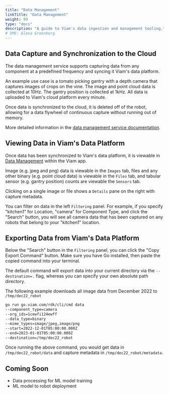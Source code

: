```yaml
---
title: "Data Management"
linkTitle: "Data Management"
weight: 99
type: "docs"
description: "A guide to Viam's data ingestion and management tooling."
# SME: Alexa Greenberg
---
```


## Data Capture and Synchronization to the Cloud

The data management service supports capturing data from any component at a predefined frequency and syncing it Viam's data platform.

An example use case is a tomato picking gantry with a depth camera that captures images of crops on the vine.
The image and point cloud data is collected at 10Hz.
The gantry position is collected at 1kHz.
All data is uploaded to Viam's cloud platform every minute.

Once data is synchronized to the cloud, it is deleted off of the robot, allowing for a data flywheel of continuous capture without running out of memory.

More detailed information in the [data management service documentation](../../services/data-management/).

## Viewing Data in Viam's Data Platform

Once data has been synchronized to Viam's data platform, it is viewable in [Data Management](https://app.viam.com/data) within the Viam app.

Image (e.g. jpeg and png) data is viewable in the `Images` tab, files and any other binary (e.g. point cloud data) is viewable in the `Files` tab, and tabular sensor (e.g. gantry position) counts are viewable the `Sensors` tab.

Clicking on a single image or file shows a `Details` pane on the right with capture metadata.

You can filter on data in the left `Filtering` panel.
For example, if you specify "kitchen1" for Location, "camera" for Component Type, and click the "Search" button, you will see all camera data that has been captured on any robots that belong to your "kitchen1" location.

## Exporting Data from Viam's Data Platform

Below the "Search" button in the `Filtering` panel, you can click the "Copy Export Command" button.
Make sure you have Go installed, then paste the copied command into your terminal.

The default command will export data into your current directory via the `--destination=.` flag, whereas you can specify your own absolute path directory.

The following example downloads all image data from December 2022 to `/tmp/dec22_robot`

```bash
go run go.viam.com/rdk/cli/cmd data
--component_type=camera
--org_ids=1cewfi124ewff
--data_type=binary
--mime_types=image/jpeg,image/png
--start=2022-12-01T05:00:00.000Z
--end=2023-01-01T05:00:00.000Z
--destination=/tmp/dec22_robot
```

Once running the above command, you would get data in `/tmp/dec22_robot/data` and capture metadata in `/tmp/dec22_robot/metadata`.

## Coming Soon

- Data processing for ML model training
- ML model to robot deployment
